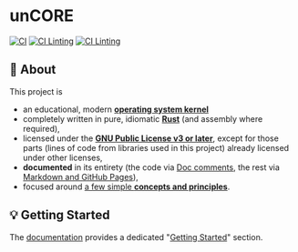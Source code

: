 # unCORE

[![CI][badge::ci::kernel-code-tests]][badge::ci::kernel-code-tests::link]
[![CI Linting][badge::ci::security]][badge::ci::security::link]
[![CI Linting][badge::ci::linting]][badge::ci::linting::link]

## :page_with_curl: About

This project is

- an educational, modern [**operating system kernel**][www::wiki::operating-system-kernel]
- completely written in pure, idiomatic [**Rust**][www::homepage::rust] (and assembly where required),
- licensed under the [**GNU Public License v3 or later**][www::homepage::gpl-v3-license], except for those parts (lines of code from libraries used in this project) already licensed under other licenses,
- **documented** in its entirety (the code via [Doc comments][www::docs::rustdoc], the rest via [Markdown and GitHub Pages][docs::main-landing-page]),
- focused around [a few simple **concepts and principles**][docs::principles].

## :bulb: Getting Started

The [documentation][docs::main-landing-page] provides a dedicated "[Getting Started][docs::getting-started]" section.

[//]: # (Badges)

[badge::ci::linting]: https://img.shields.io/github/actions/workflow/status/georglauterbach/uncore/linting.yml?branch=master&label=CI%20-%20Linting&logo=github&logoColor=white&style=for-the-badge
[badge::ci::linting::link]: https://github.com/georglauterbach/uncore/actions/workflows/linting.yml

[badge::ci::security]: https://img.shields.io/github/actions/workflow/status/georglauterbach/uncore/security.yml?branch=master&label=CI%20-%20Security%20Audit&logo=github&logoColor=white&style=for-the-badge
[badge::ci::security::link]: https://github.com/georglauterbach/uncore/actions/workflows/security.yml

[badge::ci::kernel-code-tests]: https://img.shields.io/github/actions/workflow/status/georglauterbach/uncore/kernel_tests.yml?branch=master&label=CI%20-%20Kernel%20Code%20Tests&logo=github&logoColor=white&style=for-the-badge
[badge::ci::kernel-code-tests::link]: https://github.com/georglauterbach/uncore/actions/workflows/kernel-tests.yml

[//]: # (Links)

[www::wiki::operating-system-kernel]: https://en.wikipedia.org/wiki/Kernel_(operating_system)
[www::homepage::rust]: https://www.rust-lang.org/
[www::homepage::gpl-v3-license]: https://opensource.org/license/gpl-3-0/
[www::docs::rustdoc]: https://doc.rust-lang.org/rustdoc/what-is-rustdoc.html
[docs::main-landing-page]: https://georglauterbach.github.io/uncore/edge/
[docs::principles]: https://georglauterbach.github.io/uncore/edge/#principles
[docs::getting-started]: https://georglauterbach.github.io/uncore/edge/#getting-started
